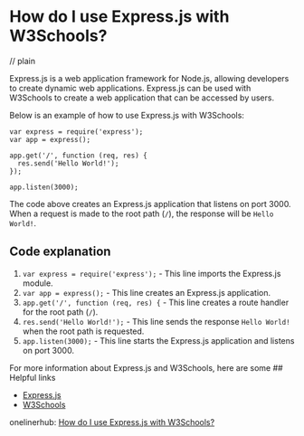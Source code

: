 # How do I use Express.js with W3Schools?
// plain

Express.js is a web application framework for Node.js, allowing developers to create dynamic web applications. Express.js can be used with W3Schools to create a web application that can be accessed by users.

Below is an example of how to use Express.js with W3Schools:

```
var express = require('express');
var app = express();

app.get('/', function (req, res) {
  res.send('Hello World!');
});

app.listen(3000);
```

The code above creates an Express.js application that listens on port 3000. When a request is made to the root path (`/`), the response will be `Hello World!`.

## Code explanation


1. `var express = require('express');` - This line imports the Express.js module.
2. `var app = express();` - This line creates an Express.js application.
3. `app.get('/', function (req, res) {` - This line creates a route handler for the root path (`/`).
4. `res.send('Hello World!');` - This line sends the response `Hello World!` when the root path is requested.
5. `app.listen(3000);` - This line starts the Express.js application and listens on port 3000.

For more information about Express.js and W3Schools, here are some ## Helpful links

- [Express.js](https://expressjs.com/)
- [W3Schools](https://www.w3schools.com/)

onelinerhub: [How do I use Express.js with W3Schools?](https://onelinerhub.com/expressjs/how-do-i-use-express-js-with-w-schools)